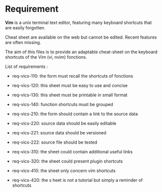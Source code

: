 # Requirement

**Vim** is a unix terminal text editor, featuring many keyboard shortcuts that are easily forgotten.

Cheat sheet are available on the web but cannot be edited.
Recent features are often missing. 

The aim of this files is to provide an adaptable cheat-sheet
on the keyboard shortcuts of the Vim (vi, nvim) fonctions. 

List of requirements :

- req-vics-110:   the form must recall the shortcuts of fonctions
- req-vics-120:   this sheet must be easy to use and concise 
- req-vics-130:   this sheet must be printable in small format 
- req-vics-140:   function shortcuts must be grouped

- req-vics-210:   the form should contain a link to the source data
- req-vics-220:   source data should be easily editable
- req-vics-221:   source data should be versioned
- req-vics-222:   source file should be tested

- req-vics-310:   the sheet could contain additional useful links
- req-vics-320:   the sheet could present plugin shortcuts
 
- req-vics-410:   the sheet only concern vim shortcuts
- req-vics-420:   the s heet is not a tutorial but simply a reminder of shortcuts


